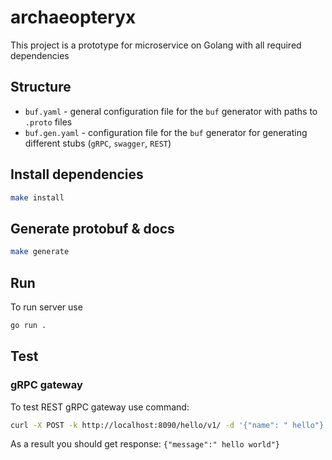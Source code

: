 # archaeopteryx
This project is a prototype for microservice on Golang with all required dependencies

## Structure

* `buf.yaml` - general configuration file for the `buf` generator with paths to `.proto` files
* `buf.gen.yaml` - configuration file for the `buf` generator for generating different stubs (`gRPC`, `swagger`, `REST`)

## Install dependencies

```sh
make install
```

## Generate protobuf & docs

```sh
make generate
```

## Run

To run server use
```sh
go run .
```

## Test

### gRPC gateway

To test REST gRPC gateway use command:
```sh
curl -X POST -k http://localhost:8090/hello/v1/ -d '{"name": " hello"}'
```

As a result you should get response: `{"message":" hello world"}`